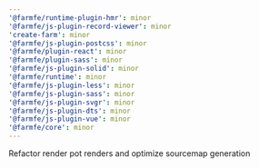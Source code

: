 ```yaml
---
'@farmfe/runtime-plugin-hmr': minor
'@farmfe/js-plugin-record-viewer': minor
'create-farm': minor
'@farmfe/js-plugin-postcss': minor
'@farmfe/plugin-react': minor
'@farmfe/plugin-sass': minor
'@farmfe/js-plugin-solid': minor
'@farmfe/runtime': minor
'@farmfe/js-plugin-less': minor
'@farmfe/js-plugin-sass': minor
'@farmfe/js-plugin-svgr': minor
'@farmfe/js-plugin-dts': minor
'@farmfe/js-plugin-vue': minor
'@farmfe/core': minor
---
```


Refactor render pot renders and optimize sourcemap generation
